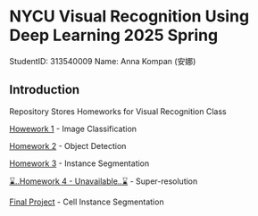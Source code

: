 # NYCU Visual Recognition Using Deep Learning 2025 Spring

StudentID: 313540009
Name: Anna Kompan (安娜)

## Introduction
Repository Stores Homeworks for Visual Recognition Class

[Howework 1](Homework_1) - Image Classification

[Homework 2](Homework_2) - Object Detection

[Homework 3](Homework_3) - Instance Segmentation

[⌛..Homework 4 - Unavailable..⌛](link) - Super-resolution

[Final Project](Final_Project) - Cell Instance Segmentation
